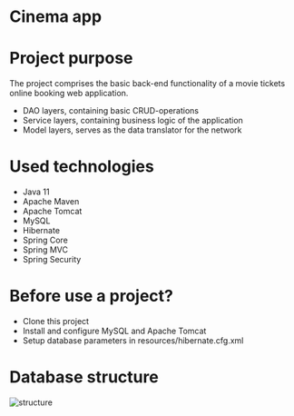 ﻿# Cinema app

# Project purpose
The project comprises the basic back-end functionality of a movie tickets online booking  web application. 

- DAO layers, containing basic CRUD-operations
- Service layers, containing business logic of the application
- Model layers, serves as the data translator for the network

# Used technologies
- Java 11
- Apache Maven
- Apache Tomcat
- MySQL
- Hibernate
- Spring Core
- Spring MVC
- Spring Security

# Before use a project?
- Clone this project
- Install and configure MySQL and Apache Tomcat
- Setup database parameters in resources/hibernate.cfg.xml

# Database structure
![structure](https://user-images.githubusercontent.com/103262708/183130332-2a61def4-a8e4-4e6d-bf70-0cd24b48539c.jpg)

